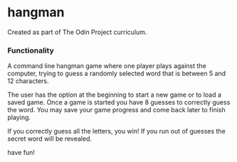 # hangman
Created as part of The Odin Project curriculum.

### Functionality
A command line hangman game where one player plays against the computer, trying to guess a randomly selected word that is between 5 and 12 characters. 

The user has the option at the beginning to start a new game or to load a saved game. Once a game is started you have 8 guesses to correctly guess the word. You may save your game progress and come back later to finish playing. 

If you correctly guess all the letters, you win! If you run out of guesses the secret word will be revealed. 

have fun!
